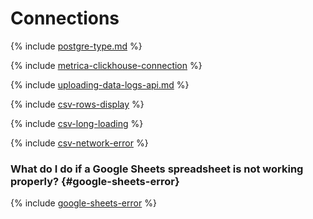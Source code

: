 # Connections


{% include [postgre-type.md](../../_qa/datalens/postgre-type.md) %}

{% include [metrica-clickhouse-connection](../../_qa/datalens/metrica-clickhouse-connection.md) %}

{% include [uploading-data-logs-api.md](../../_qa/datalens/uploading-data-logs-api.md) %}

{% include [csv-rows-display](../../_qa/datalens/csv-rows-display.md) %}

{% include [csv-long-loading](../../_qa/datalens/csv-long-loading.md) %}

{% include [csv-network-error](../../_qa/datalens/csv-network-error.md) %}

### What do I do if a Google Sheets spreadsheet is not working properly? {#google-sheets-error}

{% include [google-sheets-error](../../_qa/datalens/google-sheets-error.md) %}


